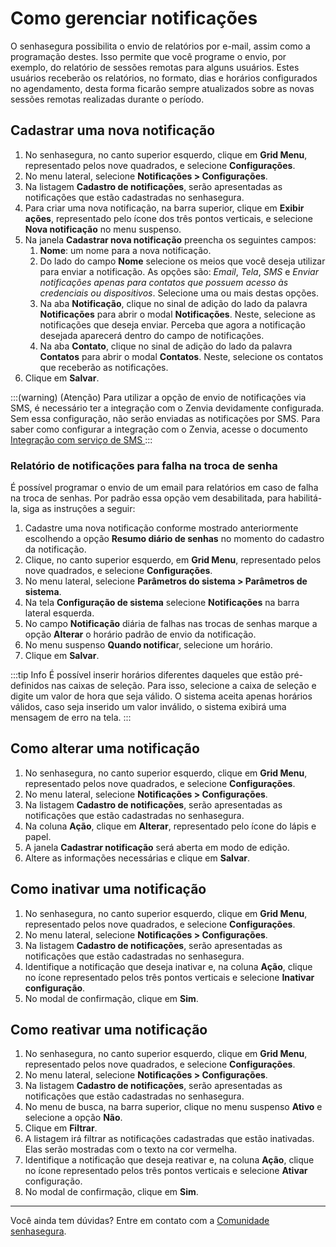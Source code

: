 # Como gerenciar notificações

O senhasegura possibilita o envio de relatórios por e-mail, assim como a programação destes. Isso permite que você programe o envio, por exemplo, do relatório de sessões remotas para alguns usuários. Estes usuários receberão os relatórios, no formato, dias e horários configurados no agendamento, desta forma ficarão sempre atualizados sobre as novas sessões remotas realizadas durante o período.

## Cadastrar uma nova notificação

1. No senhasegura, no canto superior esquerdo, clique em **Grid Menu**, representado pelos nove quadrados, e selecione **Configurações**.
2. No menu lateral, selecione **Notificações > Configurações**.
3. Na listagem **Cadastro de notificações**, serão apresentadas as notificações que estão cadastradas no senhasegura.
4. Para criar uma nova notificação, na barra superior, clique em **Exibir ações**, representado pelo ícone dos três pontos verticais, e selecione **Nova notificação** no menu suspenso.
5. Na janela **Cadastrar nova notificação** preencha os seguintes campos:
   1. **Nome**: um nome para a nova notificação.
   2. Do lado do campo **Nome** selecione os meios que você deseja utilizar para enviar a notificação. As opções são: *Email*, *Tela*, *SMS* e *Enviar notificações apenas para contatos que possuem acesso às credenciais ou dispositivos*. Selecione uma ou mais destas opções.
   3. Na aba **Notificação**, clique no sinal de adição do lado da palavra **Notificações** para abrir o modal **Notificações**. Neste, selecione as notificações que deseja enviar. Perceba que agora a notificação desejada aparecerá dentro do campo de notificações.
   4. Na aba **Contato**, clique no sinal de adição do lado da palavra **Contatos** para abrir o modal **Contatos**. Neste, selecione os contatos que receberão as notificações.
6. Clique em **Salvar**.

:::(warning) (Atenção)
Para utilizar a opção de envio de notificações via SMS, é necessário ter a integração com o Zenvia devidamente configurada. Sem essa configuração, não serão enviadas as notificações por SMS. Para saber como configurar a integração com o Zenvia, acesse o documento [Integração com serviço de SMS
](https://docs.senhasegura.io/v3-31/docs/pt/administration-integration-with-sms-service):::

### Relatório de notificações para falha na troca de senha

É possível programar o envio de um email para relatórios em caso de falha na troca de senhas. Por padrão essa opção vem desabilitada, para habilitá-la, siga as instruções a seguir:

1. Cadastre uma nova notificação conforme mostrado anteriormente escolhendo a opção **Resumo diário de senhas** no momento do cadastro da notificação.
2. Clique, no canto superior esquerdo, em **Grid Menu**, representado pelos nove quadrados, e selecione **Configurações**.
3. No menu lateral, selecione **Parâmetros do sistema > Parâmetros de sistema**.
4. Na tela **Configuração de sistema** selecione **Notificações** na barra lateral esquerda.
5. No campo **Notificação** diária de falhas nas trocas de senhas marque a opção **Alterar** o horário padrão de envio da notificação.
6. No menu suspenso **Quando notifica**r, selecione um horário.
7. Clique em **Salvar**.

:::tip Info
É possível inserir horários diferentes daqueles que estão pré-definidos nas caixas de seleção. Para isso, selecione a caixa de seleção e digite um valor de hora que seja válido. O sistema aceita apenas horários válidos, caso seja inserido um valor inválido, o sistema exibirá uma mensagem de erro na tela.
:::

## Como alterar uma notificação

1. No senhasegura, no canto superior esquerdo, clique em **Grid Menu**, representado pelos nove quadrados, e selecione **Configurações**.
2. No menu lateral, selecione **Notificações > Configurações**.
3. Na listagem **Cadastro de notificações**, serão apresentadas as notificações que estão cadastradas no senhasegura.
4. Na coluna **Ação**, clique em **Alterar**, representado pelo ícone do lápis e papel.
5. A janela **Cadastrar notificação** será aberta em modo de edição.
6. Altere as informações necessárias e clique em **Salvar**.

## Como inativar uma notificação

1. No senhasegura, no canto superior esquerdo, clique em **Grid Menu**, representado pelos nove quadrados, e selecione **Configurações**.
2. No menu lateral, selecione **Notificações > Configurações**.
3. Na listagem **Cadastro de notificações**, serão apresentadas as notificações que estão cadastradas no senhasegura.
4. Identifique a notificação que deseja inativar e, na coluna **Ação**, clique no ícone representado pelos três pontos verticais e selecione **Inativar configuração**.
5. No modal de confirmação, clique em **Sim**.

## Como reativar uma notificação

1. No senhasegura, no canto superior esquerdo, clique em **Grid Menu**, representado pelos nove quadrados, e selecione **Configurações**.
2. No menu lateral, selecione **Notificações > Configurações**.
3. Na listagem **Cadastro de notificações**, serão apresentadas as notificações que estão cadastradas no senhasegura.
4. No menu de busca, na barra superior, clique no menu suspenso **Ativo** e selecione a opção **Não**.
5. Clique em **Filtrar**.
6. A listagem irá filtrar as notificações cadastradas que estão inativadas. Elas serão mostradas com o texto na cor vermelha.
7. Identifique a notificação que deseja reativar e, na coluna **Ação**, clique no ícone representado pelos três pontos verticais e selecione **Ativar** configuração.
8. No modal de confirmação, clique em **Sim**.

---

Você ainda tem dúvidas? Entre em contato com a [Comunidade senhasegura](https://community.senhasegura.io/).
